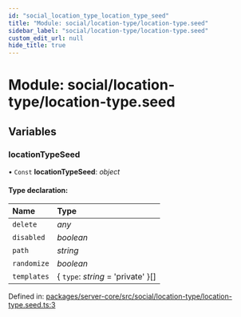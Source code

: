 ```yaml
---
id: "social_location_type_location_type_seed"
title: "Module: social/location-type/location-type.seed"
sidebar_label: "social/location-type/location-type.seed"
custom_edit_url: null
hide_title: true
---
```


# Module: social/location-type/location-type.seed

## Variables

### locationTypeSeed

• `Const` **locationTypeSeed**: *object*

#### Type declaration:

Name | Type |
:------ | :------ |
`delete` | *any* |
`disabled` | *boolean* |
`path` | *string* |
`randomize` | *boolean* |
`templates` | { `type`: *string* = 'private' }[] |

Defined in: [packages/server-core/src/social/location-type/location-type.seed.ts:3](https://github.com/xr3ngine/xr3ngine/blob/a16a45d7e/packages/server-core/src/social/location-type/location-type.seed.ts#L3)
